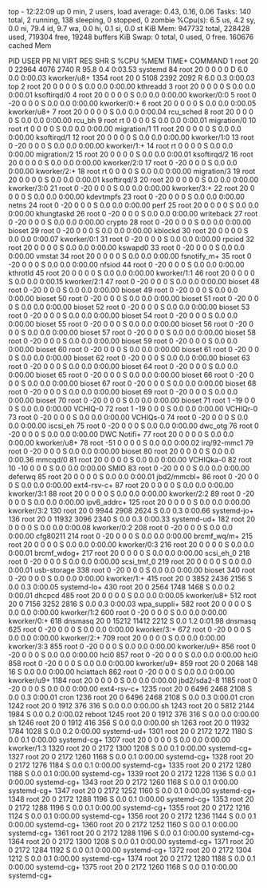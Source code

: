 top - 12:22:09 up 0 min,  2 users,  load average: 0.43, 0.16, 0.06
Tasks: 140 total,   2 running, 138 sleeping,   0 stopped,   0 zombie
%Cpu(s):  6.5 us,  4.2 sy,  0.0 ni, 79.4 id,  9.7 wa,  0.0 hi,  0.1 si,  0.0 st
KiB Mem:    947732 total,   228428 used,   719304 free,    19248 buffers
KiB Swap:        0 total,        0 used,        0 free.   160676 cached Mem

  PID USER      PR  NI    VIRT    RES    SHR S  %CPU %MEM     TIME+ COMMAND
    1 root      20   0   22964   4076   2740 R  95.8  0.4   0:03.53 systemd
   84 root      20   0       0      0      0 D   6.0  0.0   0:00.03 kworker/u8+
 1354 root      20   0    5108   2392   2092 R   6.0  0.3   0:00.03 top
    2 root      20   0       0      0      0 S   0.0  0.0   0:00.00 kthreadd
    3 root      20   0       0      0      0 S   0.0  0.0   0:00.01 ksoftirqd/0
    4 root      20   0       0      0      0 S   0.0  0.0   0:00.00 kworker/0:0
    5 root       0 -20       0      0      0 S   0.0  0.0   0:00.00 kworker/0:+
    6 root      20   0       0      0      0 S   0.0  0.0   0:00.05 kworker/u8+
    7 root      20   0       0      0      0 S   0.0  0.0   0:00.04 rcu_sched
    8 root      20   0       0      0      0 S   0.0  0.0   0:00.00 rcu_bh
    9 root      rt   0       0      0      0 S   0.0  0.0   0:00.01 migration/0
   10 root      rt   0       0      0      0 S   0.0  0.0   0:00.00 migration/1
   11 root      20   0       0      0      0 S   0.0  0.0   0:00.00 ksoftirqd/1
   12 root      20   0       0      0      0 S   0.0  0.0   0:00.00 kworker/1:0
   13 root       0 -20       0      0      0 S   0.0  0.0   0:00.00 kworker/1:+
   14 root      rt   0       0      0      0 S   0.0  0.0   0:00.00 migration/2
   15 root      20   0       0      0      0 S   0.0  0.0   0:00.01 ksoftirqd/2
   16 root      20   0       0      0      0 S   0.0  0.0   0:00.00 kworker/2:0
   17 root       0 -20       0      0      0 S   0.0  0.0   0:00.00 kworker/2:+
   18 root      rt   0       0      0      0 S   0.0  0.0   0:00.00 migration/3
   19 root      20   0       0      0      0 S   0.0  0.0   0:00.01 ksoftirqd/3
   20 root      20   0       0      0      0 S   0.0  0.0   0:00.00 kworker/3:0
   21 root       0 -20       0      0      0 S   0.0  0.0   0:00.00 kworker/3:+
   22 root      20   0       0      0      0 S   0.0  0.0   0:00.00 kdevtmpfs
   23 root       0 -20       0      0      0 S   0.0  0.0   0:00.00 netns
   24 root       0 -20       0      0      0 S   0.0  0.0   0:00.00 perf
   25 root      20   0       0      0      0 S   0.0  0.0   0:00.00 khungtaskd
   26 root       0 -20       0      0      0 S   0.0  0.0   0:00.00 writeback
   27 root       0 -20       0      0      0 S   0.0  0.0   0:00.00 crypto
   28 root       0 -20       0      0      0 S   0.0  0.0   0:00.00 bioset
   29 root       0 -20       0      0      0 S   0.0  0.0   0:00.00 kblockd
   30 root      20   0       0      0      0 S   0.0  0.0   0:00.07 kworker/0:1
   31 root       0 -20       0      0      0 S   0.0  0.0   0:00.00 rpciod
   32 root      20   0       0      0      0 S   0.0  0.0   0:00.00 kswapd0
   33 root       0 -20       0      0      0 S   0.0  0.0   0:00.00 vmstat
   34 root      20   0       0      0      0 S   0.0  0.0   0:00.00 fsnotify_m+
   35 root       0 -20       0      0      0 S   0.0  0.0   0:00.00 nfsiod
   44 root       0 -20       0      0      0 S   0.0  0.0   0:00.00 kthrotld
   45 root      20   0       0      0      0 S   0.0  0.0   0:00.00 kworker/1:1
   46 root      20   0       0      0      0 S   0.0  0.0   0:00.15 kworker/2:1
   47 root       0 -20       0      0      0 S   0.0  0.0   0:00.00 bioset
   48 root       0 -20       0      0      0 S   0.0  0.0   0:00.00 bioset
   49 root       0 -20       0      0      0 S   0.0  0.0   0:00.00 bioset
   50 root       0 -20       0      0      0 S   0.0  0.0   0:00.00 bioset
   51 root       0 -20       0      0      0 S   0.0  0.0   0:00.00 bioset
   52 root       0 -20       0      0      0 S   0.0  0.0   0:00.00 bioset
   53 root       0 -20       0      0      0 S   0.0  0.0   0:00.00 bioset
   54 root       0 -20       0      0      0 S   0.0  0.0   0:00.00 bioset
   55 root       0 -20       0      0      0 S   0.0  0.0   0:00.00 bioset
   56 root       0 -20       0      0      0 S   0.0  0.0   0:00.00 bioset
   57 root       0 -20       0      0      0 S   0.0  0.0   0:00.00 bioset
   58 root       0 -20       0      0      0 S   0.0  0.0   0:00.00 bioset
   59 root       0 -20       0      0      0 S   0.0  0.0   0:00.00 bioset
   60 root       0 -20       0      0      0 S   0.0  0.0   0:00.00 bioset
   61 root       0 -20       0      0      0 S   0.0  0.0   0:00.00 bioset
   62 root       0 -20       0      0      0 S   0.0  0.0   0:00.00 bioset
   63 root       0 -20       0      0      0 S   0.0  0.0   0:00.00 bioset
   64 root       0 -20       0      0      0 S   0.0  0.0   0:00.00 bioset
   65 root       0 -20       0      0      0 S   0.0  0.0   0:00.00 bioset
   66 root       0 -20       0      0      0 S   0.0  0.0   0:00.00 bioset
   67 root       0 -20       0      0      0 S   0.0  0.0   0:00.00 bioset
   68 root       0 -20       0      0      0 S   0.0  0.0   0:00.00 bioset
   69 root       0 -20       0      0      0 S   0.0  0.0   0:00.00 bioset
   70 root       0 -20       0      0      0 S   0.0  0.0   0:00.00 bioset
   71 root       1 -19       0      0      0 S   0.0  0.0   0:00.00 VCHIQ-0
   72 root       1 -19       0      0      0 S   0.0  0.0   0:00.00 VCHIQr-0
   73 root       0 -20       0      0      0 S   0.0  0.0   0:00.00 VCHIQs-0
   74 root       0 -20       0      0      0 S   0.0  0.0   0:00.00 iscsi_eh
   75 root       0 -20       0      0      0 S   0.0  0.0   0:00.00 dwc_otg
   76 root       0 -20       0      0      0 S   0.0  0.0   0:00.00 DWC Notifi+
   77 root      20   0       0      0      0 S   0.0  0.0   0:00.00 kworker/u8+
   78 root     -51   0       0      0      0 S   0.0  0.0   0:00.02 irq/92-mmc1
   79 root       0 -20       0      0      0 S   0.0  0.0   0:00.00 bioset
   80 root      20   0       0      0      0 S   0.0  0.0   0:00.36 mmcqd/0
   81 root      20   0       0      0      0 S   0.0  0.0   0:00.00 VCHIQka-0
   82 root      10 -10       0      0      0 S   0.0  0.0   0:00.00 SMIO
   83 root       0 -20       0      0      0 S   0.0  0.0   0:00.00 deferwq
   85 root      20   0       0      0      0 S   0.0  0.0   0:00.01 jbd2/mmcbl+
   86 root       0 -20       0      0      0 S   0.0  0.0   0:00.00 ext4-rsv-c+
   87 root      20   0       0      0      0 S   0.0  0.0   0:00.00 kworker/3:1
   88 root      20   0       0      0      0 S   0.0  0.0   0:00.00 kworker/2:2
   89 root       0 -20       0      0      0 S   0.0  0.0   0:00.00 ipv6_addrc+
  125 root      20   0       0      0      0 S   0.0  0.0   0:00.00 kworker/3:2
  130 root      20   0    9944   2908   2624 S   0.0  0.3   0:00.66 systemd-jo+
  136 root      20   0   11932   3096   2340 S   0.0  0.3   0:00.33 systemd-ud+
  182 root      20   0       0      0      0 S   0.0  0.0   0:00.08 kworker/0:2
  208 root       0 -20       0      0      0 S   0.0  0.0   0:00.00 cfg80211
  214 root       0 -20       0      0      0 S   0.0  0.0   0:00.00 brcmf_wq/m+
  215 root      20   0       0      0      0 S   0.0  0.0   0:00.00 kworker/0:3
  216 root      20   0       0      0      0 S   0.0  0.0   0:00.01 brcmf_wdog+
  217 root      20   0       0      0      0 S   0.0  0.0   0:00.00 scsi_eh_0
  218 root       0 -20       0      0      0 S   0.0  0.0   0:00.00 scsi_tmf_0
  219 root      20   0       0      0      0 S   0.0  0.0   0:00.01 usb-storage
  338 root       0 -20       0      0      0 S   0.0  0.0   0:00.00 bioset
  340 root       0 -20       0      0      0 S   0.0  0.0   0:00.00 kworker/1:+
  415 root      20   0    3852   2436   2156 S   0.0  0.3   0:00.05 systemd-lo+
  430 root      20   0    2564   1748   1468 S   0.0  0.2   0:00.01 dhcpcd
  485 root      20   0       0      0      0 S   0.0  0.0   0:00.05 kworker/u8+
  512 root      20   0    7156   3252   2816 S   0.0  0.3   0:00.03 wpa_suppli+
  582 root      20   0       0      0      0 S   0.0  0.0   0:00.00 kworker/1:2
  600 root       0 -20       0      0      0 S   0.0  0.0   0:00.00 kworker/0:+
  618 dnsmasq   20   0   15212  11412   2212 S   0.0  1.2   0:01.98 dnsmasq
  625 root       0 -20       0      0      0 S   0.0  0.0   0:00.00 kworker/3:+
  672 root       0 -20       0      0      0 S   0.0  0.0   0:00.00 kworker/2:+
  709 root      20   0       0      0      0 S   0.0  0.0   0:00.00 kworker/3:3
  855 root       0 -20       0      0      0 S   0.0  0.0   0:00.00 kworker/u9+
  856 root       0 -20       0      0      0 S   0.0  0.0   0:00.00 hci0
  857 root       0 -20       0      0      0 S   0.0  0.0   0:00.00 hci0
  858 root       0 -20       0      0      0 S   0.0  0.0   0:00.00 kworker/u9+
  859 root      20   0    2068    148     16 S   0.0  0.0   0:00.00 hciattach
  862 root       0 -20       0      0      0 S   0.0  0.0   0:00.00 kworker/u9+
 1184 root      20   0       0      0      0 S   0.0  0.0   0:00.00 jbd2/sda2-8
 1185 root       0 -20       0      0      0 S   0.0  0.0   0:00.00 ext4-rsv-c+
 1235 root      20   0    6496   2468   2108 S   0.0  0.3   0:00.01 cron
 1236 root      20   0    6496   2468   2108 S   0.0  0.3   0:00.01 cron
 1242 root      20   0    1912    376    316 S   0.0  0.0   0:00.00 sh
 1243 root      20   0    5812   2144   1984 S   0.0  0.2   0:00.02 reboot
 1245 root      20   0    1912    376    316 S   0.0  0.0   0:00.00 sh
 1246 root      20   0    1912    416    356 S   0.0  0.0   0:00.00 sh
 1263 root      20   0   11932   1784   1028 S   0.0  0.2   0:00.00 systemd-ud+
 1301 root      20   0    2172   1272   1180 S   0.0  0.1   0:00.00 systemd-cg+
 1307 root      20   0       0      0      0 S   0.0  0.0   0:00.00 kworker/1:3
 1320 root      20   0    2172   1300   1208 S   0.0  0.1   0:00.00 systemd-cg+
 1327 root      20   0    2172   1260   1168 S   0.0  0.1   0:00.00 systemd-cg+
 1328 root      20   0    2172   1276   1184 S   0.0  0.1   0:00.00 systemd-cg+
 1335 root      20   0    2172   1280   1188 S   0.0  0.1   0:00.00 systemd-cg+
 1339 root      20   0    2172   1228   1136 S   0.0  0.1   0:00.00 systemd-cg+
 1343 root      20   0    2172   1260   1168 S   0.0  0.1   0:00.00 systemd-cg+
 1347 root      20   0    2172   1252   1160 S   0.0  0.1   0:00.00 systemd-cg+
 1348 root      20   0    2172   1288   1196 S   0.0  0.1   0:00.00 systemd-cg+
 1353 root      20   0    2172   1288   1196 S   0.0  0.1   0:00.00 systemd-cg+
 1355 root      20   0    2172   1216   1124 S   0.0  0.1   0:00.00 systemd-cg+
 1356 root      20   0    2172   1236   1144 S   0.0  0.1   0:00.00 systemd-cg+
 1360 root      20   0    2172   1252   1160 S   0.0  0.1   0:00.00 systemd-cg+
 1361 root      20   0    2172   1288   1196 S   0.0  0.1   0:00.00 systemd-cg+
 1364 root      20   0    2172   1300   1208 S   0.0  0.1   0:00.00 systemd-cg+
 1371 root      20   0    2172   1284   1192 S   0.0  0.1   0:00.00 systemd-cg+
 1372 root      20   0    2172   1304   1212 S   0.0  0.1   0:00.00 systemd-cg+
 1374 root      20   0    2172   1280   1188 S   0.0  0.1   0:00.00 systemd-cg+
 1375 root      20   0    2172   1260   1168 S   0.0  0.1   0:00.00 systemd-cg+
